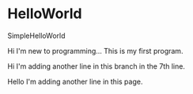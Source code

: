 # HelloWorld
SimpleHelloWorld



Hi I'm new to programming... This is my first program.

Hi I'm adding another line in this branch in the 7th line.

Hello I'm adding another line in this page.


